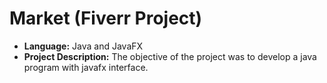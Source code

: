 # Market (Fiverr Project)

* **Language:** Java and JavaFX
* **Project Description:** The objective of the project was to develop a java program with javafx interface.
